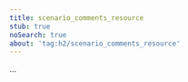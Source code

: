 ```yaml
---
title: scenario_comments_resource
stub: true
noSearch: true
about: 'tag:h2/scenario_comments_resource'
---
```

  ...
  